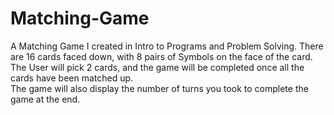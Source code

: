 # Matching-Game
A Matching Game I created in Intro to Programs and Problem Solving.
There are 16 cards faced down, with 8 pairs of Symbols on the face of the card. 
The User will pick 2 cards, and the game will be completed once all the cards have been matched up.  
The game will also display the number of turns you took to complete the game at the end. 
